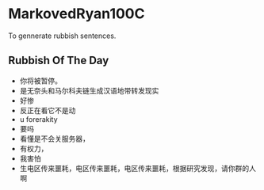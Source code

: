 # MarkovedRyan100C
To gennerate rubbish sentences.
## Rubbish Of The Day
- 你将被暂停。
- 是无奈头和马尔科夫链生成汉语地带转发现实
- 好惨
- 反正在看它不是动
- u forerakity
- 要吗
- 看懂是不会关服务器，
- 有权力，
- 我害怕
- 生电区传来噩耗，电区传来噩耗，电区传来噩耗，根据研究发现，请你群的人啊
